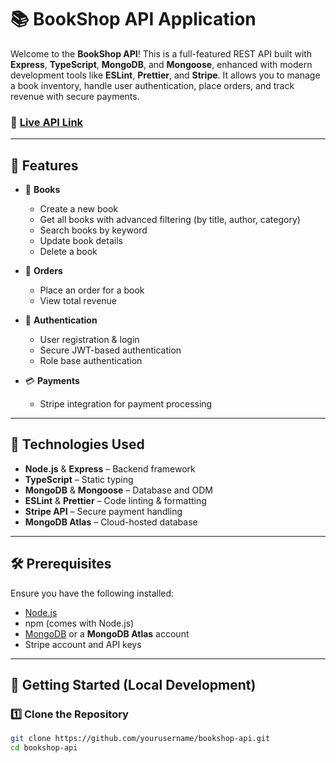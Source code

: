 # 📚 BookShop API Application

Welcome to the **BookShop API**! This is a full-featured REST API built with **Express**, **TypeScript**, **MongoDB**, and **Mongoose**, enhanced with modern development tools like **ESLint**, **Prettier**, and **Stripe**. It allows you to manage a book inventory, handle user authentication, place orders, and track revenue with secure payments.

### 🔗 [Live API Link](https://book-shop-backend-v1.vercel.app/)

---

## 🚀 Features

- 📖 **Books**
  - Create a new book
  - Get all books with advanced filtering (by title, author, category)
  - Search books by keyword
  - Update book details
  - Delete a book

- 🛒 **Orders**
  - Place an order for a book
  - View total revenue

- 👤 **Authentication**
  - User registration & login
  - Secure JWT-based authentication
  - Role base authentication

- 💳 **Payments**
  - Stripe integration for payment processing

---

## 🧰 Technologies Used

- **Node.js** & **Express** – Backend framework
- **TypeScript** – Static typing
- **MongoDB** & **Mongoose** – Database and ODM
- **ESLint** & **Prettier** – Code linting & formatting
- **Stripe API** – Secure payment handling
- **MongoDB Atlas** – Cloud-hosted database

---

## 🛠️ Prerequisites

Ensure you have the following installed:

- [Node.js](https://nodejs.org/)
- npm (comes with Node.js)
- [MongoDB](https://www.mongodb.com/try/download/community) or a **MongoDB Atlas** account
- Stripe account and API keys

---

## 🧪 Getting Started (Local Development)

### 1️⃣ Clone the Repository

```bash
git clone https://github.com/yourusername/bookshop-api.git
cd bookshop-api
